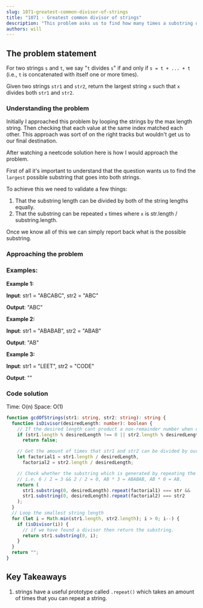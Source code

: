 ```yaml
---
slug: 1071-greatest-common-divisor-of-strings
title: "1071 - Greatest common divisor of strings"
description: "This problem asks us to find how many times a substring of either 2 strings can go into each string."
authors: will
---
```


## The problem statement

For two strings `s` and `t`, we say "`t` divides `s`" if and only if `s = t + ... + t` (i.e., `t` is concatenated with itself one or more times).

Given two strings `str1` and `str2`, return the largest string `x` such that `x` divides both `str1` and `str2`.

### Understanding the problem

Initially I approached this problem by looping the strings by the max length string. Then checking that each value at the same index matched each other. This approach was sort of on the right tracks but wouldn't get us to our final destination.

After watching a neetcode solution here is how I would approach the problem.

First of all it's important to understand that the question wants us to find the `largest` possible substring that goes into both strings.

To achieve this we need to validate a few things:

1. That the substring length can be divided by both of the string lengths equally.
2. That the substring can be repeated `x` times where `x` is str.length / substring.length.

Once we know all of this we can simply report back what is the possible substring.

### Approaching the problem

### Examples:

**Example 1:**

**Input**: str1 = "ABCABC", str2 = "ABC"

**Output**: "ABC"

**Example 2:**

**Input**: str1 = "ABABAB", str2 = "ABAB"

**Output**: "AB"

**Example 3:**

**Input**: str1 = "LEET", str2 = "CODE"

**Output**: ""

### Code solution

Time: O(n)
Space: O(1)

```ts
function gcdOfStrings(str1: string, str2: string): string {
  function isDivisor(desiredLength: number): boolean {
    // If the desired length cant product a non-remainder number when divided by the string lengths, then this isn't a divisor.
    if (str1.length % desiredLength !== 0 || str2.length % desiredLength !== 0)
      return false;

    // Get the amount of times that str1 and str2 can be divided by our target length
    let factorial1 = str1.length / desiredLength,
      factorial2 = str2.length / desiredLength;

    // Check whether the substring which is generated by repeating the string by 0 and desiredLength f times is equal to both of our strings.
    // i.e. 6 / 2 = 3 && 2 / 2 = 0, AB * 3 = ABABAB, AB * 0 = AB.
    return (
      str1.substring(0, desiredLength).repeat(factorial1) === str &&
      str1.substring(0, desiredLength).repeat(factorial2) === str2
    );
  }
  // Loop the smallest string length
  for (let i = Math.min(str1.length, str2.length); i > 0; i--) {
    if (isDivisor(i)) {
      // if we have found a divisor then return the substring.
      return str1.substring(0, i);
    }
  }
  return "";
}
```

## Key Takeaways

1. strings have a useful prototype called `.repeat()` which takes an amount of times that you can repeat a string.

